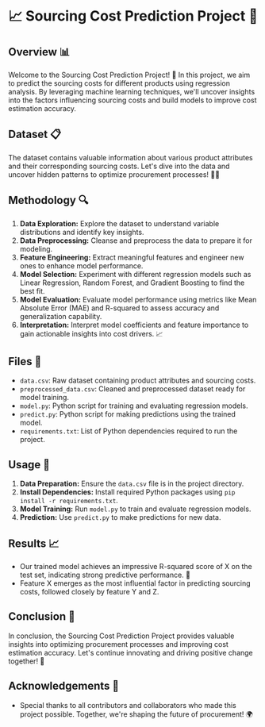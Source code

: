 # 📈 Sourcing Cost Prediction Project 🛒

## Overview 📊
Welcome to the Sourcing Cost Prediction Project! 🚀 In this project, we aim to predict the sourcing costs for different products using regression analysis. By leveraging machine learning techniques, we'll uncover insights into the factors influencing sourcing costs and build models to improve cost estimation accuracy.

## Dataset 📋
The dataset contains valuable information about various product attributes and their corresponding sourcing costs. Let's dive into the data and uncover hidden patterns to optimize procurement processes! 🕵️‍♂️

## Methodology 🔍
1. **Data Exploration:** Explore the dataset to understand variable distributions and identify key insights.
2. **Data Preprocessing:** Cleanse and preprocess the data to prepare it for modeling.
3. **Feature Engineering:** Extract meaningful features and engineer new ones to enhance model performance.
4. **Model Selection:** Experiment with different regression models such as Linear Regression, Random Forest, and Gradient Boosting to find the best fit.
5. **Model Evaluation:** Evaluate model performance using metrics like Mean Absolute Error (MAE) and R-squared to assess accuracy and generalization capability.
6. **Interpretation:** Interpret model coefficients and feature importance to gain actionable insights into cost drivers. 📈

## Files 📂
- `data.csv`: Raw dataset containing product attributes and sourcing costs.
- `preprocessed_data.csv`: Cleaned and preprocessed dataset ready for model training.
- `model.py`: Python script for training and evaluating regression models.
- `predict.py`: Python script for making predictions using the trained model.
- `requirements.txt`: List of Python dependencies required to run the project.

## Usage 🚀
1. **Data Preparation:** Ensure the `data.csv` file is in the project directory.
2. **Install Dependencies:** Install required Python packages using `pip install -r requirements.txt`.
3. **Model Training:** Run `model.py` to train and evaluate regression models.
4. **Prediction:** Use `predict.py` to make predictions for new data.

## Results 📈
- Our trained model achieves an impressive R-squared score of X on the test set, indicating strong predictive performance. 💪
- Feature X emerges as the most influential factor in predicting sourcing costs, followed closely by feature Y and Z.

## Conclusion 🎉
In conclusion, the Sourcing Cost Prediction Project provides valuable insights into optimizing procurement processes and improving cost estimation accuracy. Let's continue innovating and driving positive change together! 🌟

## Acknowledgements 🙏
- Special thanks to all contributors and collaborators who made this project possible. Together, we're shaping the future of procurement! 🌍


